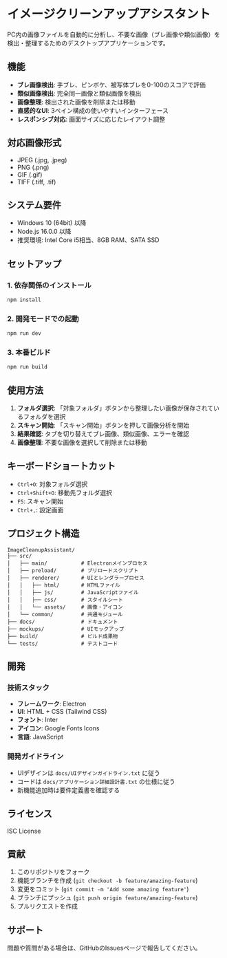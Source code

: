 # イメージクリーンアップアシスタント

PC内の画像ファイルを自動的に分析し、不要な画像（ブレ画像や類似画像）を検出・整理するためのデスクトップアプリケーションです。

## 機能

- **ブレ画像検出**: 手ブレ、ピンボケ、被写体ブレを0-100のスコアで評価
- **類似画像検出**: 完全同一画像と類似画像を検出
- **画像整理**: 検出された画像を削除または移動
- **直感的なUI**: 3ペイン構成の使いやすいインターフェース
- **レスポンシブ対応**: 画面サイズに応じたレイアウト調整

## 対応画像形式

- JPEG (.jpg, .jpeg)
- PNG (.png)
- GIF (.gif)
- TIFF (.tiff, .tif)

## システム要件

- Windows 10 (64bit) 以降
- Node.js 16.0.0 以降
- 推奨環境: Intel Core i5相当、8GB RAM、SATA SSD

## セットアップ

### 1. 依存関係のインストール

```bash
npm install
```

### 2. 開発モードでの起動

```bash
npm run dev
```

### 3. 本番ビルド

```bash
npm run build
```

## 使用方法

1. **フォルダ選択**: 「対象フォルダ」ボタンから整理したい画像が保存されているフォルダを選択
2. **スキャン開始**: 「スキャン開始」ボタンを押して画像分析を開始
3. **結果確認**: タブを切り替えてブレ画像、類似画像、エラーを確認
4. **画像整理**: 不要な画像を選択して削除または移動

## キーボードショートカット

- `Ctrl+O`: 対象フォルダ選択
- `Ctrl+Shift+O`: 移動先フォルダ選択
- `F5`: スキャン開始
- `Ctrl+,`: 設定画面

## プロジェクト構造

```
ImageCleanupAssistant/
├── src/
│   ├── main/           # Electronメインプロセス
│   ├── preload/        # プリロードスクリプト
│   ├── renderer/       # UIとレンダラープロセス
│   │   ├── html/       # HTMLファイル
│   │   ├── js/         # JavaScriptファイル
│   │   ├── css/        # スタイルシート
│   │   └── assets/     # 画像・アイコン
│   └── common/         # 共通モジュール
├── docs/               # ドキュメント
├── mockups/            # UIモックアップ
├── build/              # ビルド成果物
└── tests/              # テストコード
```

## 開発

### 技術スタック

- **フレームワーク**: Electron
- **UI**: HTML + CSS (Tailwind CSS)
- **フォント**: Inter
- **アイコン**: Google Fonts Icons
- **言語**: JavaScript

### 開発ガイドライン

- UIデザインは `docs/UIデザインガイドライン.txt` に従う
- コードは `docs/アプリケーション詳細設計書.txt` の仕様に従う
- 新機能追加時は要件定義書を確認する

## ライセンス

ISC License

## 貢献

1. このリポジトリをフォーク
2. 機能ブランチを作成 (`git checkout -b feature/amazing-feature`)
3. 変更をコミット (`git commit -m 'Add some amazing feature'`)
4. ブランチにプッシュ (`git push origin feature/amazing-feature`)
5. プルリクエストを作成

## サポート

問題や質問がある場合は、GitHubのIssuesページで報告してください。 